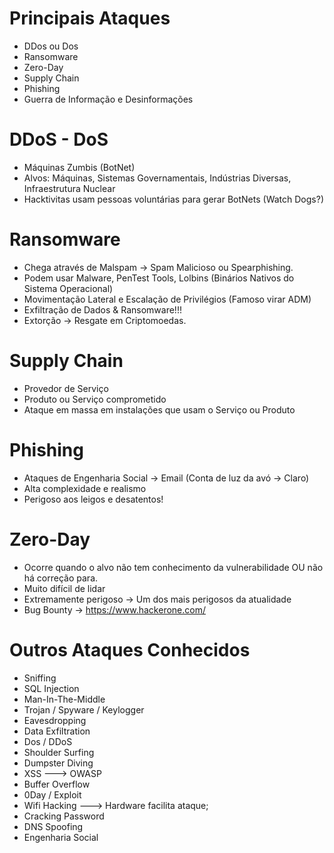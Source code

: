 # Principais Ataques
-  DDos ou Dos
- Ransomware
- Zero-Day
- Supply Chain
- Phishing
- Guerra de Informação e Desinformações
# DDoS - DoS
- Máquinas Zumbis (BotNet)
- Alvos: Máquinas, Sistemas Governamentais, Indústrias Diversas, Infraestrutura Nuclear
- Hacktivitas usam pessoas voluntárias para gerar BotNets (Watch Dogs?)
# Ransomware
- Chega através de Malspam -> Spam Malicioso ou Spearphishing.
- Podem usar Malware, PenTest Tools, Lolbins (Binários Nativos do Sistema Operacional)
- Movimentação Lateral e Escalação de Privilégios (Famoso virar ADM)
- Exfiltração de Dados & Ransomware!!! 
- Extorção -> Resgate em Criptomoedas.
# Supply Chain
- Provedor de Serviço
- Produto ou Serviço comprometido
- Ataque em massa em instalações que usam o Serviço ou Produto
# Phishing
- Ataques de Engenharia Social -> Email (Conta de luz da avó -> Claro)
- Alta complexidade e realismo
- Perigoso aos leigos e desatentos!
# Zero-Day
- Ocorre quando o alvo não tem conhecimento da vulnerabilidade OU não há correção para. 
- Muito difícil de lidar
- Extremamente perigoso -> Um dos mais perigosos da atualidade
- Bug Bounty -> https://www.hackerone.com/
# Outros Ataques Conhecidos
- Sniffing
- SQL Injection
- Man-In-The-Middle
- Trojan / Spyware / Keylogger
- Eavesdropping
- Data Exfiltration
- Dos / DDoS
- Shoulder Surfing
- Dumpster Diving
- XSS ---> OWASP
- Buffer Overflow
- 0Day / Exploit
- Wifi Hacking ---> Hardware facilita ataque;
- Cracking Password
- DNS Spoofing
- Engenharia Social